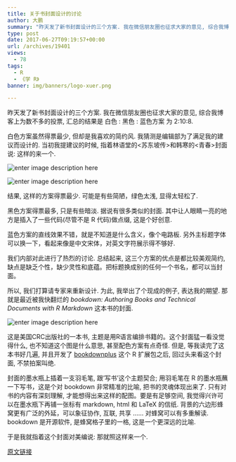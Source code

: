 ```yaml
---
title: 关于书封面设计的讨论
author: 大鹏
summary: "昨天发了新书封面设计的三个方案. 我在微信朋友圈也征求大家的意见, 综合我博客上为数不多的投票, 汇总的结果是 白色 : 黑色 : 蓝色方案 为 2:10:8."
type: post
date: 2017-06-27T09:19:57+00:00
url: /archives/19401
views:
  - 78
tags:
  - R
  - 《学 R》
banner: img/banners/logo-xuer.png

---
```


昨天发了新书封面设计的三个方案. 我在微信朋友圈也征求大家的意见, 综合我博客上为数不多的投票, 汇总的结果是 白色 : 黑色 : 蓝色方案 为 2:10:8.

<!--more-->

白色方案虽然得票最少, 但却是我喜欢的简约风. 我猜测是编辑部为了满足我的建议而设计的. 当初我提建议的时候, 指着林语堂的<苏东坡传>和韩寒的<青春>封面说: 这样的来一个.

![enter image description here][1]

![enter image description here][2]

结果, 这样的方案得票最少. 可能是有些简陋，绿色太浅, 显得太轻松了.

黑色方案得票最多, 只是有些暗淡. 据说有很多类似的封面. 其中让人眼睛一亮的地方是插入了一些代码(尽管不是 R 代码)做点缀, 这是个好创意.

蓝色方案的直线效果不错，就是不知道是什么含义，像个电路板. 另外主标题字体可以换一下，看起来像是中文宋体，对英文字符展示得不够好.

我们内部对此进行了热烈的讨论. 总结起来, 这三个方案的优点是都比较美观简约, 缺点是缺乏个性，缺少灵性和底蕴。把标题换成别的任何一个书名，都可以当封面。

所以, 我们打算请专家来重新设计. 为此, 我举出了个现成的例子, 表达我的期望. 那就是最近被我快翻烂的 _bookdown: Authoring Books and Technical Documents with R Markdown_ 这本书的封面.

![enter image description here][3]

这是美国CRC出版社的一本书, 主题是用R语言编排书籍的。这个封面猛一看没觉得什么, 也不知道这个图是什么意思, 甚至配色方案有点奇怪. 但是, 等我读完了这本书好几遍, 并且开发了 [bookdownplus][4] 这个 R 扩展包之后, 回过头来看这个封面, 不禁拍案叫绝.

封面的墨水瓶上插着一支羽毛笔, 跟&#8217;写书&#8217;这个主题契合; 用羽毛笔在 R 的墨水瓶蘸一下写书，这是个对 bookdown 非常精准的比喻, 把书的灵魂体现出来了. 只有对书的内容有深刻理解, 才能想得出来这样的配图。要是有足够空间, 我觉得兴许可以在墨水瓶下再铺一张标有 markdown, html 和 LaTeX 的信纸. 背景的六边形蜂窝更有广泛的外延，可以象征协作, 互联, 共享 &#8230;&#8230; 对蜂窝可以有多重解读. bookdown 是开源软件, 是蜂窝格子里的一格, 这是一个更深远的比喻.

于是我就指着这个封面对美编说: 那就照这样来一个.

 [1]: https://gwkpxq.bn1.livefilestore.com/y2pDRUnrBzxypGRKZzO9VQYwVBSTPqbg-qHFz6OdF9-jlboUCYOH4pacx9uKF0G2b8_oCWjR41QCzisCvV_-0XyuS_r9l690PJh92XFgK0DPfY/2014-08-08_gay_genius.jpg
 [2]: https://img3.doubanio.com/lpic/s6987692.jpg
 [3]: https://bookdown.org/yihui/bookdown/images/cover.jpg
 [4]: http://www.pzhao.org/zh/post/bookdownplus-released/

[原文链接](http://dapengde.com/archives/19401)

